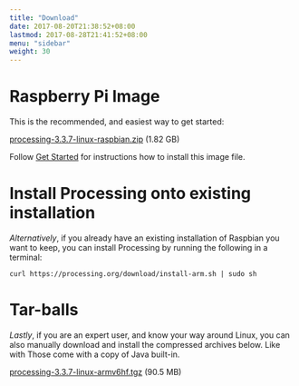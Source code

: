 ```yaml
---
title: "Download"
date: 2017-08-20T21:38:52+08:00
lastmod: 2017-08-28T21:41:52+08:00
menu: "sidebar"
weight: 30
---
```


# Raspberry Pi Image

This is the recommended, and easiest way to get started:

[processing-3.3.7-linux-raspbian.zip](https://github.com/processing/processing/releases/download/processing-0264-3.3.7/processing-3.3.7-linux-raspbian.zip) (1.82 GB)

Follow [Get Started](../get-started) for instructions how to install this image file.

# Install Processing onto existing installation

_Alternatively_, if you already have an existing installation of Raspbian you want to keep, you can install Processing by running the following in a terminal:

```shell
curl https://processing.org/download/install-arm.sh | sudo sh
```


# Tar-balls

_Lastly_, if you are an expert user, and know your way around Linux, you can also manually download and install the compressed archives below. Like with Those come with a copy of Java built-in.

[processing-3.3.7-linux-armv6hf.tgz](http://download.processing.org/processing-3.3.7-linux-armv6hf.tgz) (90.5 MB)